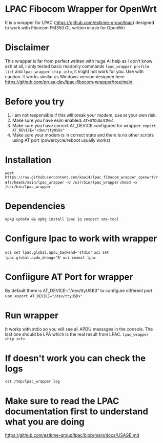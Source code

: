 # LPAC Fibocom Wrapper for OpenWrt
It is a wrapper for LPAC (https://github.com/estkme-group/lpac) designed to work with Fibocom FM350 GL written in ash for OpenWrt


# Disclaimer 
This wrapper is far from perfect written with huge AI help as I don't know ash at all, I only tested basic readonly commands `lpac_wrapper profile list` and `lpac_wrapper chip info`, it might not work for you. Use with caution.
It works similar as Windows version designed here https://github.com/prusa-dev/lpac-fibocom-wrapper/tree/main.

# Before you try
1. I am not responsible if this will break your modem, use at your own risk.
2. Make sure you have esim enabled: `AT+GTDUALSIM=1`
3. Make sure you have correct AT_DEVICE configured for wrapper: `export AT_DEVICE="/dev/ttyUSBx"`
4. Make sure your modem is in correct state and there is no other scripts using AT port (powercycle/reboot usually works)

# Installation
`wget https://raw.githubusercontent.com/kowi4/lpac_fibocom_wrapper_openwrt/refs/heads/main/lpac_wrapper -O /usr/bin/lpac_wrapper`
`chmod +x /usr/bin/lpac_wrapper`

# Dependencies
`opkg update && opkg install lpac jq sexpect sms-tool`

# Configure lpac to work with wrapper
`uci set lpac.global.apdu_backend='stdio'`
`uci set lpac.global.apdu_debug='0'`
`uci commit lpac`

# Confiigure AT Port for wrapper
By default there is AT_DEVICE="/dev/ttyUSB3" 
to configure different port use:
`export AT_DEVICE="/dev/ttyUSBx"`

# Run wrapper
It works with stdio so you will see all APDU messages in the console. The last one should be LPA which is the real result from LPAC.
`lpac_wrapper chip info`

# If doesn't work you can check the logs
`cat /tmp/lpac_wrapper.log`

# Make sure to read the LPAC documentation first to understand what you are doing
https://github.com/estkme-group/lpac/blob/main/docs/USAGE.md
